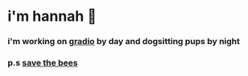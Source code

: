 # i'm hannah 🐶 

###  i'm working on [gradio](https://github.com/gradio-app/gradio) by day and dogsitting pups by night

### p.s [save the bees](https://savebees.org/)
